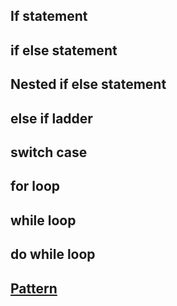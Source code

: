 ## If statement
## if else statement 
## Nested if else statement
## else if ladder
## switch case
## for loop
## while loop
## do while loop
## [Pattern](Code/README.md)
